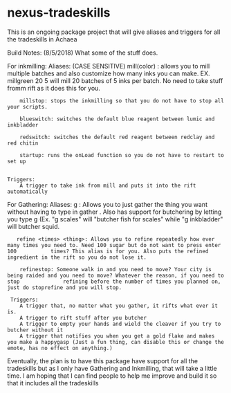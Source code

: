 # nexus-tradeskills
This is an ongoing package project that will give aliases and triggers for all the tradeskills in Achaea


Build Notes:
(8/5/2018)
What some of the stuff does.

For inkmilling:
	Aliases:
		(CASE SENSITIVE) mill(color) <numofbatches> <inkperbatch>: allows you to mill multiple batches and also customize how many inks you can 				make. EX. millgreen 20 5 will mill 20 batches of 5 inks per batch. No need to take stuff fromm rift as it does this for you.
    	
        millstop: stops the inkmilling so that you do not have to stop all your scripts.
        
        blueswitch: switches the default blue reagent between lumic and inkbladder
        
        redswitch: switches the default red reagent between redclay and red chitin
        
        startup: runs the onLoad function so you do not have to restart to set up
        

    Triggers:
        A trigger to take ink from mill and puts it into the rift automatically
            

For Gathering:
	Aliases:
    	g <thing>: Allows you to just gather the thing you want without having to type in gather <thing>. Also has support for butchering by 				letting you type g <reagentname> (Ex. "g scales" will "butcher fish for scales" while "g inkbladder" will butcher squid.
       
       refine <times> <thing>: Allows you to refine repeatedly how ever many times you need to. Need 100 sugar but do not want to press enter 100 			times? This alias is for you. Also puts the refined ingredient in the rift so you do not lose it.
        
        refinestop: Someone walk in and you need to move? Your city is being raided and you need to move? Whatever the reason, if you need to stop 				refining before the number of times you planned on, just do stoprefine and you will stop.
        
     Triggers:
     	A trigger that, no matter what you gather, it rifts what ever it is.
        A trigger to rift stuff after you butcher
        A trigger to empty your hands and wield the cleaver if you try to butcher without it
        A trigger that notifies you when you get a gold flake and makes you make a happygasp (Just a fun thing, can disable this or change the 				emote, has no effect on anything.)
        


Eventually, the plan is to have this package have support for all the tradeskills but as I only have Gathering and Inkmilling, that will take a little time. I am hoping that I can find people to help me improve and build it so that it includes all the tradeskills


